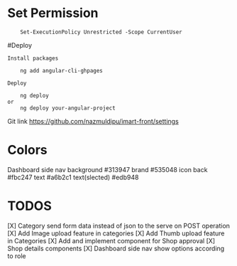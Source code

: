 # Set Permission
```
    Set-ExecutionPolicy Unrestricted -Scope CurrentUser
```

#Deploy

    Install packages
```
    ng add angular-cli-ghpages
``` 
    Deploy
```
    ng deploy 
or
    ng deploy your-angular-project
```
Git link
https://github.com/nazmuldipu/imart-front/settings


# Colors
Dashboard
    side nav background #313947
             brand      #535048
            icon back   #fbc247
            text        #a6b2c1
            text(slected)        #edb948



# TODOS

[X] Category send form data instead of json to the serve on POST operation
[X] Add Image upload feature in categories
[X] Add Thumb upload feature in Categories
[X] Add and implement component for Shop approval
[X] Shop details components
[X] Dashboard side nav show options according to role
